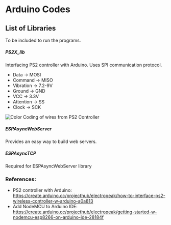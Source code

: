 # Arduino Codes
## List of Libraries
To be included to run the programs.
##### PS2X_lib
Interfacing PS2 controller with Arduino. Uses SPI communication protocol. 
- Data -> MOSI
- Command -> MISO
- Vibration -> 7.2-9V
- Ground -> GND
- VCC -> 3.3V
- Attention -> SS
- Clock -> SCK

![Color Coding of wires from PS2 Controller](https://camo.githubusercontent.com/3d316cbf722c5ed21d62ffc25a96f0cd5c3337f1a747059da8b6a244e53a2e3d/68747470733a2f2f73746f72652e637572696f7573696e76656e746f722e636f6d2f77702d636f6e74656e742f75706c6f6164732f323031392f30392f776972696e672e6a7067 "Color Coding of wires from PS2 Contoller")

##### ESPAsyncWebServer
Provides an easy way to build web servers.

##### ESPAsyncTCP
Required for ESPAsyncWebServer library

### References:
- PS2 controller with Arduino: https://create.arduino.cc/projecthub/electropeak/how-to-interface-ps2-wireless-controller-w-arduino-a0a813
- Add NodeMCU to Arduino IDE: https://create.arduino.cc/projecthub/electropeak/getting-started-w-nodemcu-esp8266-on-arduino-ide-28184f
